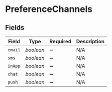 # PreferenceChannels


## Fields

| Field              | Type               | Required           | Description        |
| ------------------ | ------------------ | ------------------ | ------------------ |
| `email`            | *boolean*          | :heavy_minus_sign: | N/A                |
| `sms`              | *boolean*          | :heavy_minus_sign: | N/A                |
| `inApp`            | *boolean*          | :heavy_minus_sign: | N/A                |
| `chat`             | *boolean*          | :heavy_minus_sign: | N/A                |
| `push`             | *boolean*          | :heavy_minus_sign: | N/A                |